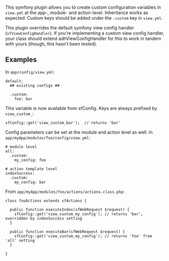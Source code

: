This symfony plugin allows you to create custom configuration variables in `view.yml` at the app-, module- and action-level. Inheritance works as expected. Custom keys should be added under the `.custom` key in `view.yml`.

This plugin overrides the default symfony view config handler (`sfViewConfigHandler`). If you're implementing a custom view config handler, your class should extend adhViewConfigHandler for this to work in tandem with yours (though, this hasn't been tested).

Examples
--------

In `app/config/view.yml`:

    default:
      ## existing configs ##
      
      .custom:
        foo: bar

This variable is now available from sfConfig. Keys are always prefixed by `view_custom_`:

    sfConfig::get('view_custom_bar');  // returns 'bar'

Config parameters can be set at the module and action level as well. In `app/myApp/modules/foo/config/view.yml`:

    # module level
    all:
      .custom:
        my_config: foo
    
    # action template level
    indexSuccess:
      .custom:
        my_config: bar

From `app/myApp/modules/foo/actions/actions.class.php`:
    
    class fooActions extends sfActions {
    
      public function executeIndex(sfWebRequest $request) {
        sfConfig::get('view_custom_my_config'); // returns 'bar', overridden by indexSuccess setting
      }
      
      public function executeBar(sfWebRequest $request) {
        sfConfig::get('view_custom_my_config'); // returns 'foo' from 'all' setting
      }
      
    }